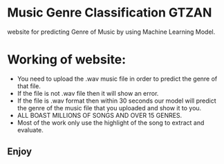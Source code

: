 # Music Genre Classification GTZAN
 website for predicting Genre of Music by using Machine Learning Model.
 
# Working of website:
* You need to upload the .wav music file in order to predict the genre of that file.
* If the file is not .wav file then it will show an error.
* If the file is .wav format then within 30 seconds our model will predict the genre of the music file that you uploaded and show it to you.
* ALL BOAST MILLIONS OF SONGS AND OVER 15 GENRES.
* Most of the work only use the highlight of the song to extract and evaluate.

## Enjoy

